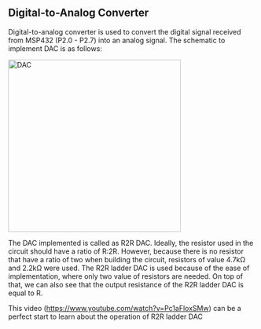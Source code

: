 ## Digital-to-Analog Converter

Digital-to-analog converter is used to convert the digital signal received from MSP432 (P2.0 - P2.7) into an analog signal.
The schematic to implement DAC is as follows:

<img width="351" alt="DAC" src="https://user-images.githubusercontent.com/82151839/148621596-e2412ca4-1aa7-4305-82ff-a2394d38d7f7.png">

The DAC implemented is called as R2R DAC. Ideally, the resistor used in the circuit should have a ratio of R:2R. However, because there is no resistor that have a ratio of two when building the circuit, resistors of value 4.7kΩ and 2.2kΩ were used. The R2R ladder DAC is used because of the ease of implementation,  where only two value of resistors are needed. On top of that, we can also see that the output resistance of the R2R ladder DAC is equal to R.

This video (https://www.youtube.com/watch?v=Pc1aFloxSMw) can be a perfect start to learn about the operation of R2R ladder DAC

